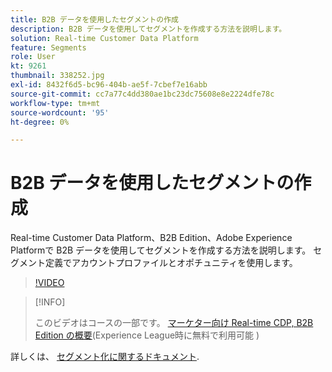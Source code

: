```yaml
---
title: B2B データを使用したセグメントの作成
description: B2B データを使用してセグメントを作成する方法を説明します。
solution: Real-time Customer Data Platform
feature: Segments
role: User
kt: 9261
thumbnail: 338252.jpg
exl-id: 8432f6d5-bc96-404b-ae5f-7cbef7e16abb
source-git-commit: cc7a77c4dd380ae1bc23dc75608e8e2224dfe78c
workflow-type: tm+mt
source-wordcount: '95'
ht-degree: 0%

---
```


# B2B データを使用したセグメントの作成

Real-time Customer Data Platform、B2B Edition、Adobe Experience Platformで B2B データを使用してセグメントを作成する方法を説明します。 セグメント定義でアカウントプロファイルとオポチュニティを使用します。

>[!VIDEO](https://video.tv.adobe.com/v/338252?quality=12&learn=on)

>[!INFO]
>
> このビデオはコースの一部です。 [マーケター向け Real-time CDP, B2B Edition の概要](https://experienceleague.adobe.com/?recommended=ExperiencePlatform-U-1-2021.rtcdp.b2b)(Experience League時に無料で利用可能 )

詳しくは、 [セグメント化に関するドキュメント](https://experienceleague.adobe.com/docs/experience-platform/rtcdp/profile/profile-browse.html).
